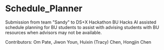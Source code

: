 # Schedule_Planner
Submission from team "Sandy" to DS+X Hackathon BU Hacks
AI assisted schedule planning for BU students to assist with advising students with BU resources when advisors may not be available.

Contributors: Om Pate, Jiwon Youn, Huixin (Tracy) Chen, Hongjin Chen
